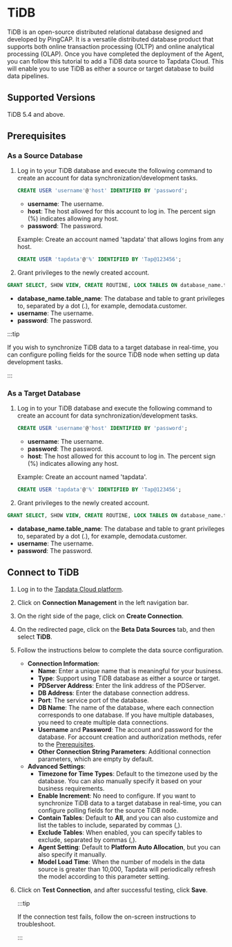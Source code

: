 # TiDB

TiDB is an open-source distributed relational database designed and developed by PingCAP. It is a versatile distributed database product that supports both online transaction processing (OLTP) and online analytical processing (OLAP). Once you have completed the deployment of the Agent, you can follow this tutorial to add a TiDB data source to Tapdata Cloud. This will enable you to use TiDB as either a source or target database to build data pipelines.

## Supported Versions

TiDB 5.4 and above.

## <span id="prerequisite">Prerequisites</span>

### As a Source Database

1. Log in to your TiDB database and execute the following command to create an account for data synchronization/development tasks.

   ```sql
   CREATE USER 'username'@'host' IDENTIFIED BY 'password';
   ```

   * **username**: The username.
   * **host**: The host allowed for this account to log in. The percent sign (%) indicates allowing any host.
   * **password**: The password.

   Example: Create an account named 'tapdata' that allows logins from any host.

   ```sql
   CREATE USER 'tapdata'@'%' IDENTIFIED BY 'Tap@123456';
   ```

2. Grant privileges to the newly created account.

```sql
GRANT SELECT, SHOW VIEW, CREATE ROUTINE, LOCK TABLES ON database_name.table_name TO 'username' IDENTIFIED BY 'password';
```

* **database_name.table_name**: The database and table to grant privileges to, separated by a dot (.), for example, demodata.customer.
* **username**: The username.
* **password**: The password.

:::tip

If you wish to synchronize TiDB data to a target database in real-time, you can configure polling fields for the source TiDB node when setting up data development tasks.

:::

### As a Target Database

1. Log in to your TiDB database and execute the following command to create an account for data synchronization/development tasks.

   ```sql
   CREATE USER 'username'@'host' IDENTIFIED BY 'password';
   ```

   * **username**: The username.
   * **password**: The password.
   * **host**: The host allowed for this account to log in. The percent sign (%) indicates allowing any host.

   Example: Create an account named 'tapdata'.

   ```sql
   CREATE USER 'tapdata'@'%' IDENTIFIED BY 'Tap@123456';
   ```

2. Grant privileges to the newly created account.

```sql
GRANT SELECT, SHOW VIEW, CREATE ROUTINE, LOCK TABLES ON database_name.table_name TO 'username' IDENTIFIED BY 'password';
```

* **database_name.table_name**: The database and table to grant privileges to, separated by a dot (.), for example, demodata.customer.
* **username**: The username.
* **password**: The password.

## Connect to TiDB

1. Log in to the [Tapdata Cloud platform](https://cloud.tapdata.net/console/v3/).

2. Click on **Connection Management** in the left navigation bar.

3. On the right side of the page, click on **Create Connection**.

4. On the redirected page, click on the **Beta Data Sources** tab, and then select **TiDB**.

5. Follow the instructions below to complete the data source configuration.

   * **Connection Information**:
      * **Name**: Enter a unique name that is meaningful for your business.
      * **Type**: Support using TiDB database as either a source or target.
      * **PDServer Address**: Enter the link address of the PDServer.
      * **DB Address**: Enter the database connection address.
      * **Port**: The service port of the database.
      * **DB Name**: The name of the database, where each connection corresponds to one database. If you have multiple databases, you need to create multiple data connections.
      * **Username** and **Password**: The account and password for the database. For account creation and authorization methods, refer to the [Prerequisites](#prerequisite).
      * **Other Connection String Parameters**: Additional connection parameters, which are empty by default.
   * **Advanced Settings**:
      * **Timezone for Time Types**: Default to the timezone used by the database. You can also manually specify it based on your business requirements.
      * **Enable Increment**: No need to configure. If you want to synchronize TiDB data to a target database in real-time, you can configure polling fields for the source TiDB node.
      * **Contain Tables**: Default to **All**, and you can also customize and list the tables to include, separated by commas (,).
      * **Exclude Tables**: When enabled, you can specify tables to exclude, separated by commas (,).
      * **Agent Setting**: Default to **Platform Auto Allocation**, but you can also specify it manually.
      * **Model Load Time**: When the number of models in the data source is greater than 10,000, Tapdata will periodically refresh the model according to this parameter setting.
   
6. Click on **Test Connection**, and after successful testing, click **Save**.

   :::tip

   If the connection test fails, follow the on-screen instructions to troubleshoot.

   :::
